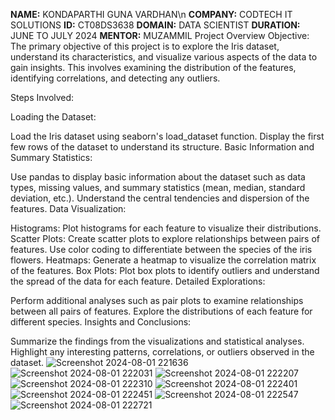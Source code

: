 **NAME:** KONDAPARTHI GUNA VARDHAN\n
**COMPANY:** CODTECH IT SOLUTIONS
**ID:** CT08DS3638
**DOMAIN:** DATA SCIENTIST
**DURATION:** JUNE TO JULY 2024
**MENTOR:** MUZAMMIL
Project Overview
Objective:
The primary objective of this project is to explore the Iris dataset, understand its characteristics, and visualize various aspects of the data to gain insights. This involves examining the distribution of the features, identifying correlations, and detecting any outliers.

Steps Involved:

Loading the Dataset:

Load the Iris dataset using seaborn's load_dataset function.
Display the first few rows of the dataset to understand its structure.
Basic Information and Summary Statistics:

Use pandas to display basic information about the dataset such as data types, missing values, and summary statistics (mean, median, standard deviation, etc.).
Understand the central tendencies and dispersion of the features.
Data Visualization:

Histograms:
Plot histograms for each feature to visualize their distributions.
Scatter Plots:
Create scatter plots to explore relationships between pairs of features.
Use color coding to differentiate between the species of the iris flowers.
Heatmaps:
Generate a heatmap to visualize the correlation matrix of the features.
Box Plots:
Plot box plots to identify outliers and understand the spread of the data for each feature.
Detailed Explorations:

Perform additional analyses such as pair plots to examine relationships between all pairs of features.
Explore the distributions of each feature for different species.
Insights and Conclusions:

Summarize the findings from the visualizations and statistical analyses.
Highlight any interesting patterns, correlations, or outliers observed in the dataset.
![Screenshot 2024-08-01 221636](https://github.com/user-attachments/assets/1019f53f-4d89-43cf-b71e-73bf29677ab7)
![Screenshot 2024-08-01 222031](https://github.com/user-attachments/assets/86ec821f-c405-406e-ad50-e485139e6d24)
![Screenshot 2024-08-01 222207](https://github.com/user-attachments/assets/2ef2d65d-c5c8-4376-bab5-ca041a901298)
![Screenshot 2024-08-01 222310](https://github.com/user-attachments/assets/33b1f759-6e27-411c-8d72-4e5a60cde567)
![Screenshot 2024-08-01 222401](https://github.com/user-attachments/assets/301aebef-0ba0-41c6-9643-0b4d7b5e0326)
![Screenshot 2024-08-01 222451](https://github.com/user-attachments/assets/5993d7a3-dfb1-4abc-95a3-f90b143ce8f3)
![Screenshot 2024-08-01 222547](https://github.com/user-attachments/assets/4c4d1941-6c32-4764-8b05-771f3d62b182)
![Screenshot 2024-08-01 222721](https://github.com/user-attachments/assets/17a9c4e8-0ecb-4f23-91e8-c966f854f303)




